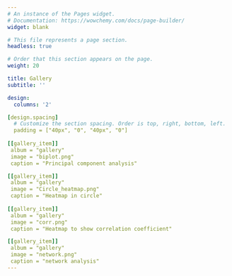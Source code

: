 ```yaml
---
# An instance of the Pages widget.
# Documentation: https://wowchemy.com/docs/page-builder/
widget: blank

# This file represents a page section.
headless: true

# Order that this section appears on the page.
weight: 20

title: Gallery
subtitle: ''

design:
  columns: '2'

[design.spacing]
  # Customize the section spacing. Order is top, right, bottom, left.
  padding = ["40px", "0", "40px", "0"]
 
[[gallery_item]]
 album = "gallery"
 image = "biplot.png"
 caption = "Principal component analysis"

[[gallery_item]]
 album = "gallery"
 image = "Circle_heatmap.png"
 caption = "Heatmap in circle"
 
[[gallery_item]]
 album = "gallery"
 image = "corr.png"
 caption = "Heatmap to show correlation coefficient"

[[gallery_item]]
 album = "gallery"
 image = "network.png"
 caption = "network analysis"
---
```






